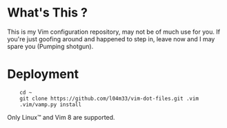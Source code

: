 What's This ?
=============

This is my Vim configuration repository, may not be of much use for you.
If you're just goofing around and happened to step in, leave now and I
may spare you (Pumping shotgun).

Deployment
==========

```Shell
    cd ~
    git clone https://github.com/l04m33/vim-dot-files.git .vim
    .vim/vamp.py install
```

Only Linux™ and Vim 8 are supported.
